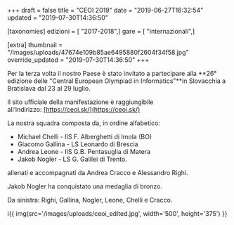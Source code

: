 +++
draft = false
title = "CEOI 2019"
date = "2019-06-27T16:32:54"
updated = "2019-07-30T14:36:50"

[taxonomies]
edizioni = [ "2017-2018",]
gare = [ "internazionali",]

[extra]
thumbnail = "/images/uploads/47674e109b85ae6495880f2604f34f58.jpg"
override_updated = "2019-07-30T14:36:50"
+++

Per la terza volta il nostro Paese è stato invitato a partecipare alla **26° edizione delle "Central European Olympiad in Informatics"**in Slovacchia a Bratislava dal 23 al 29 luglio.

Il sito ufficiale della manifestazione è raggiungibile all’indirizzo: [https://ceoi.sk/](https://ceoi.sk/)

La nostra squadra composta da, in ordine alfabetico:

- Michael Chelli - IIS F. Alberghetti di Imola (BO)
- Giacomo Gallina - LS Leonardo di Brescia
- Andrea Leone - IIS G.B. Pentasuglia di Matera
- Jakob Nogler - LS G. Galilei di Trento.

allenati e accompagnati da Andrea Cracco e Alessandro Righi.

Jakob Nogler ha conquistato una medaglia di bronzo.

Da sinistra: Righi, Gallina, Nogler, Leone, Chelli e Cracco.

i{{ img(src='/images/uploads/ceoi_edited.jpg', width='500', height='375') }}
